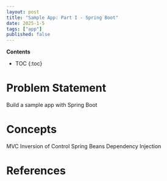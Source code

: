 ```yaml
---
layout: post
title: "Sample App: Part I - Spring Boot"
date: 2025-1-5
tags: ["app"]
published: false
---
```


**Contents**
* TOC
{:toc}

# Problem Statement

Build a sample app with Spring Boot

# Concepts

MVC
Inversion of Control
Spring Beans
Dependency Injection

# References

[^1]: []()